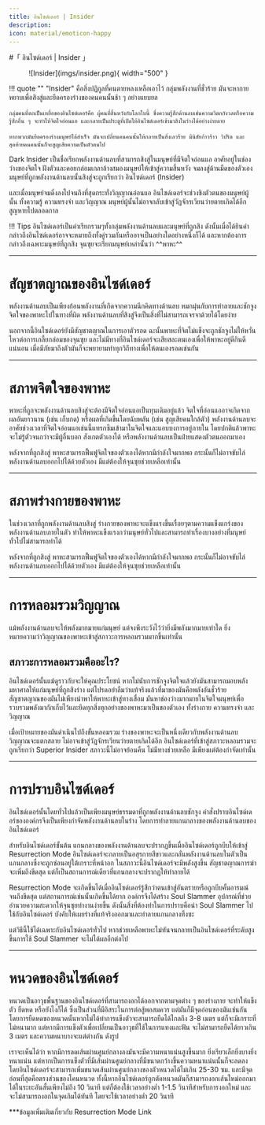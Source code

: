 ```yaml
---
title: อินไซด์เดอร์ | Insider
description: 
icon: material/emoticon-happy
---
```


#「  อินไซด์เดอร์ | Insider  」

<figure markdown>
  ![Insider](imgs/insider.png){ width="500" }
</figure>

!!! quote ""
    "Insider" คือสิ่งปฏิกูลที่คนตายหลงเหลือเอาไว้ กลุ่มพลังงานที่ชั่วร้าย มันจะหากายหยาบเพื่อสิงสู่และยึดครองร่างของคนคนนั้นช้า ๆ อย่างแยบยล 

    กลุ่มคนที่ตกเป็นเหยื่อของอินไซด์เดอร์คือ ผู้คนที่สิ้นหวังกับโลกใบนี้ ซึ่งความรู้สึกด้านลบเช่นความวิตกกังวลหรือความรู้สึกอื่น ๆ จะทำให้จิตใจอ่อนแอ และกลายเป็นประตูที่เปิดให้อินไซด์เดอร์เข้ามาสิงในร่างได้อย่างง่ายดาย 

    หากพวกมันยึดครองร่างมนุษย์ได้สำเร็จ มันจะเปลี่ยนคนคนนั้นให้กลายเป็นสิ่งเลวร้าย มีนิสัยก้าวร้าว วิปริต และสุดท้ายคนคนนั้นก็จะสูญเสียความเป็นตัวตนไป

Dark Insider เป็นชื่อเรียกพลังงานด้านลบที่สามารถสิงสู่ในมนุษย์ที่มีจิตใจอ่อนแอ อาศัยอยู่ในช่องว่างของจิตใจ ฝังตัวและคอยกล่อมเกลาล้างสมองมนุษย์ให้เข้าสู่ความสิ้นหวัง จมลงสู่ด้านมืดของตัวเอง มนุษย์ที่ถูกพลังงานด้านลบนั้นสิงสู่จะถูกเรียกว่า อินไซด์เดอร์ (Insider)

และเมื่อมนุษย์จมดิ่งลงไปจนถึงที่สุดกระทั่งวิญญาณอ่อนแอ อินไซด์เดอร์จะช่วงชิงตัวตนของมนุษย์ผู้นั้น ทั้งความรู้ ความทรงจำ และวิญญาณ มนุษย์ผู้นั้นไม่อาจกลับเข้าสู่วัฏจักรเวียนว่ายตายเกิดได้อีก สูญหายไปตลอดกาล

!!! Tips
    อินไซด์เดอร์เป็นคำเรียกรวมๆทั้งกลุ่มพลังงานด้านลบและมนุษย์ที่ถูกสิง ดังนั้นเมื่อได้ยินคำกล่าวถึงอินไซด์เดอร์อาจจะหมายถึงทั้งคู่รวมกันหรืออาจเป็นอย่างใดอย่างหนึ่งก็ได้ และหากต้องการกล่าวถึงเฉพาะมนุษย์ที่ถูกสิง จุนซุยจะเรียกมนุษย์เหล่านั้นว่า ^^พาหะ^^

-------------
# สัญชาตญาณของอินไซด์เดอร์
พลังงานด้านลบเป็นเพียงก้อนพลังงานที่เกิดจากความนึกคิดทางด้านลบ หมกมุ่นกับการทำลายและชักจูงจิตใจของพาหะไปในทางที่ผิด พลังงานด้านลบที่สิงสู่จึงเป็นสิ่งที่ไม่สามารถเจรจาด้วยได้โดยง่าย

นอกจากนี้อินไซด์เดอร์ยังมีสัญชาตญาณในการเอาตัวรอด ฉะนั้นพาหะที่จิตไม่แข็งจะถูกชักจูงไม่ให้หวั่นไหวต่อการเกลี้ยกล่อมของจุนซุย และไม่มีทางที่อินไซด์เดอร์จะเสียสละตนเองเพื่อให้พาหะอยู่ดีกินดีแน่นอน เมื่อมีภัยมาถึงตัวมันก็จะพยายามทำทุกวิถีทางเพื่อให้ตนเองรอดเช่นกัน

-------------
# สภาพจิตใจของพาหะ
พาหะที่ถูกจะพลังงานด้านลบสิงสู่จะต้องมีจิตใจอ่อนแอเป็นทุนเดิมอยู่แล้ว จิตใจที่อ่อนแออาจเกิดจากผลอันยาวนาน (เช่น เก็บกด) หรือผลที่เกิดขึ้นโดยฉับพลัน (เช่น สูญเสียคนใกล้ตัว) พลังงานด้านลบจะอาศัยช่วงเวลาที่จิตใจอ่อนแอเช่นนี้แทรกซึมเข้ามาในจิตใจและแอบบงการอยู่ภายใน โดยปกติแล้วพาหะจะไม่รู้ตัวจนกว่าจะมีผู้อื่นบอก สังเกตตัวเองได้ หรือพลังงานด้านลบเป็นฝ่ายแสดงตัวตนออกมาเอง

หลังจากที่ถูกสิงสู่ พาหะสามารถฟื้นฟูจิตใจของตัวเองได้หากมีกำลังใจมากพอ กระนั้นก็ไม่อาจขับไล่พลังงานด้านลบออกไปได้ด้วยตัวเอง มีแต่ต้องให้จุนซุยช่วยเหลือเท่านั้น

-------------
# สภาพร่างกายของพาหะ
ในช่วงเวลาที่ถูกพลังงานด้านลบสิงสู่ ร่างกายของพาหะจะแข็งแรงขึ้นเรื่อยๆตามความแข็งแกร่งของพลังงานด้านลบภายในตัว ทำให้พาหะแข็งแรงกว่ามนุษย์ทั่วไปและสามารถทำเรื่องบางอย่างที่มนุษย์ทั่วไปไม่สามารถทำได้

หลังจากที่ถูกสิงสู่ พาหะสามารถฟื้นฟูจิตใจของตัวเองได้หากมีกำลังใจมากพอ กระนั้นก็ไม่อาจขับไล่พลังงานด้านลบออกไปได้ด้วยตัวเอง มีแต่ต้องให้จุนซุยช่วยเหลือเท่านั้น

-------------
# การหลอมรวมวิญญาณ
แม้พลังงานด้านลบจะให้พลังมากมายแก่มนุษย์ แต่จงพึงระวังไว้ว่ายิ่งมีพลังมากมายเท่าใด ยิ่งหมายความว่าวิญญาณของพาหะเข้าสู่สภาวะการหลอมรวมมากขึ้นเท่านั้น

## สภาวะการหลอมรวมคืออะไร?
อินไซด์เดอร์นั้นแม้ดูราวกับจะให้คุณประโยชน์ หากไม่นับการชักจูงจิตใจแล้วยังมันสามารถมอบพลังมหาศาลให้แก่มนุษย์ที่ถูกสิงร่าง แต่โปรดอย่าลืมว่าแท้จริงแล้วที่มาของมันคือพลังอันชั่วร้าย สัญชาตญาณของมันไม่เพียงนำพาให้พาหะเข้าสู่ทางเสื่อม มันหาช่องว่างมากมายในจิตใจมนุษย์เพื่อรวบรวมพลังมากักเก็บไว้และยึดทุกสิ่งทุกอย่างของพาหะมาเป็นของตัวเอง ทั้งร่างกาย ความทรงจำ และวิญญาณ

เมื่อเป้าหมายของมันดำเนินไปถึงขั้นหลอมรวม ร่างของพาหะจะเป็นหนึ่งเดียวกับพลังงานด้านลบ วิญญาณจะแตกสลาย ไม่อาจเข้าสู่วัฎจักรเวียนว่ายตายเกิดได้อีก อินไซด์เดอร์ที่เข้าสู่สภาวะหลอมรวมจะถูกเรียกว่า Superior Insider สภาวะนี้ไม่อาจย้อนคืน ไม่มีทางช่วยเหลือ มีเพียงแต่ต้องกำจัดเท่านั้น

-------------
# การปราบอินไซด์เดอร์
อินไซด์เดอร์นั้นโดยทั่วไปแล้วเป็นเพียงมนุษย์ธรรมดาที่ถูกพลังงานด้านลบชักจูง คำสั่งปราบอินไซด์เดอร์ขององค์กรจึงเป็นเพียงกำจัดพลังงานด้านลบในร่าง โดยการทำลายแกนกลางของพลังงานด้านลบของอินไซด์เดอร์

สำหรับอินไซด์เดอร์ขั้นต้น แกนกลางของพลังงานด้านลบจะปรากฏขึ้นเมื่ออินไซด์เดอร์ถูกบีบให้เข้าสู่ Resurrection Mode อินไซด์เดอร์จะกลายเป็นอสุรกายสีขาวและกลั่นพลังงานด้านลบในตัวเป็นแกนกลางซึ่งจะถูกซ่อนอยู่ใต้เกราะที่หน้าอก ในสภาวะนี้อินไซด์เดอร์จะมีพลังสูงขึ้น สัญชาตญาณการฆ่าจะเพิ่มถึงขีดสุด แต่ก็เป็นสถานการณ์เดียวที่แกนกลางจะปรากฏให้ทำลายได้

Resurrection Mode จะเกิดขึ้นได้เมื่ออินไซด์เดอร์รู้สึกว่าตนเข้าสู่อันตรายหรือถูกบีบคั้นอารมณ์จนถึงขีดสุด แต่สถานการณ์เช่นนั้นเกิดขึ้นได้ยาก องค์กรจึงได้สร้าง Soul Slammer อุปกรณ์ที่ช่วยอำนวยความสะดวกให้จุนซุยทำงานง่ายขึ้น ดังนั้นสิ่งที่ต้องทำในการปราบคือนำ Soul Slammer ไปใช้กับอินไซด์เดอร์ บังคับให้เผยร่างที่แท้จริงออกมาและทำลายแกนกลางทิ้งซะ

แต่วิธีนี้ใช้ได้เฉพาะกับอินไซด์เดอร์ทั่วไป หากช่วยเหลือพาหะไม่ทันจนกลายเป็นอินไซด์เดอร์ที่ระดับสูงขึ้นการใช้ Soul Slammer จะไม่ได้ผลอีกต่อไป

-------------

# หนวดของอินไซด์เดอร์
หนวดเป็นอาวุธพื้นฐานของอินไซด์เดอร์ที่สามารถงอกได้ออกจากตามจุดต่าง ๆ ของร่างกาย จะทำให้แข็งตัว ยืดหด หรือยังไงก็ได้ ซึ่งเป็นส่วนที่มีอิสระในการต่อสู้พอสมควร แต่มันก็มีจุดอ่อนของมันเช่นกัน โดยการยืดหดของหนวดนั้นหากไม่ได้ทำการแข็งตัวจะสามารถยืดได้ไกลถึง 3-8 เมตร แต่ก็จะมีเกราะที่ไม่หนามาก แต่หากมีการแข็งตัวเพื่อเปลี่ยนเป็นอาวุธที่ใช้ในการแทงและฟัน จะไม่สามารถยืดได้ยาวเกิน 3 เมตร และความหนาบางจะแต่ต่างกัน ดังรูป 

เราจะเห็นได้ว่า หากมีการลดเส้นผ่านศูนย์กลางลงมันจะมีความหนาแน่นสูงขึ้นมาก ยิ่งเรียวเล็กยิ่งบางยิ่งหนาแน่น แต่หากเป็นการแข็งตัวที่มีเส้นผ่านศูนย์กลางที่มีขนาดกว้างขึ้นความหนาแน่นนั้นก็จะลดลง โดยอินไซด์เดอร์จะสามารถเพิ่มขนาดเส้นผ่านศูนย์กลางของตัวหนวดได้ไม่เกิน 25-30 ซม. และมีจุดอ่อนที่สุดคือตรงส่วนของโคนหนวด ทั้งนี้หากอินไซด์เดอร์ถูกตัดหนวดมันก็สามารถงอกเส้นใหม่ออกมาได้ในระยะอันสั้นเพียงไม่ถึง 10 วินาที แต่ก็ต้องใช้เวลาอย่างต่ำ 1-1.5 วินาทีสำหรับการงอกใหม่ และจะไม่สามารถงอกในจุดเกิมได้ทันที โดยจะใช้เวลาอย่างต่ำ 20 วินาที 



***ข้อมูลเพิ่มเติมเกี่ยวกับ Resurrection Mode Link